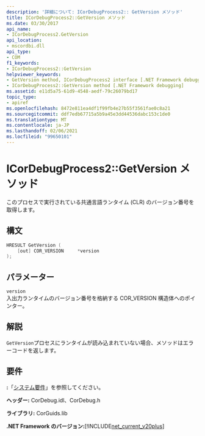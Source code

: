 ```yaml
---
description: '詳細について: ICorDebugProcess2:: GetVersion メソッド'
title: ICorDebugProcess2::GetVersion メソッド
ms.date: 03/30/2017
api_name:
- ICorDebugProcess2.GetVersion
api_location:
- mscordbi.dll
api_type:
- COM
f1_keywords:
- ICorDebugProcess2::GetVersion
helpviewer_keywords:
- GetVersion method, ICorDebugProcess2 interface [.NET Framework debugging]
- ICorDebugProcess2::GetVersion method [.NET Framework debugging]
ms.assetid: e11d5a75-61d9-4548-aedf-79c26079bd17
topic_type:
- apiref
ms.openlocfilehash: 8472e811ea4df1f99fb4e27b55f3561fae0c8a21
ms.sourcegitcommit: ddf7edb67715a5b9a45e3dd44536dabc153c1de0
ms.translationtype: MT
ms.contentlocale: ja-JP
ms.lasthandoff: 02/06/2021
ms.locfileid: "99650101"
---
```

# <a name="icordebugprocess2getversion-method"></a>ICorDebugProcess2::GetVersion メソッド

このプロセスで実行されている共通言語ランタイム (CLR) のバージョン番号を取得します。

## <a name="syntax"></a>構文

```cpp
HRESULT GetVersion (
    [out] COR_VERSION     *version
);
```

## <a name="parameters"></a>パラメーター

`version`\
入出力ランタイムのバージョン番号を格納する COR_VERSION 構造体へのポインター。

## <a name="remarks"></a>解説

`GetVersion`プロセスにランタイムが読み込まれていない場合、メソッドはエラーコードを返します。

## <a name="requirements"></a>要件

**:**「[システム要件](../../get-started/system-requirements.md)」を参照してください。

**ヘッダー:** CorDebug.idl、CorDebug.h

**ライブラリ:** CorGuids.lib

**.NET Framework のバージョン:**[!INCLUDE[net_current_v20plus](../../../../includes/net-current-v20plus-md.md)]
